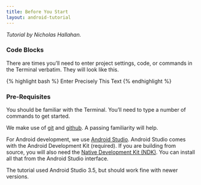 ```yaml
---
title: Before You Start
layout: android-tutorial
---
```


*Tutorial by Nicholas Hallahan.*

### Code Blocks

There are times you’ll need to enter project settings, code, or commands in the Terminal verbatim. They will look like this.

{% highlight bash %}
Enter Precisely This Text
{% endhighlight %}

### Pre-Requisites

You should be familiar with the Terminal.  You’ll need to type a number of commands to get started.

We make use of [git](http://en.wikipedia.org/wiki/Git_(software)) and [github](http://github.com/).  A passing familiarity will help.

For Android development, we use [Android Studio](https://developer.android.com/studio/index.html). Android Studio comes with the Android Development Kit (required). If you are building from source, you will also need the [Native Development Kit (NDK)](https://developer.android.com/ndk/index.html).  You can install all that from the Android Studio interface.

The tutorial used Android Studio 3.5, but should work fine with newer versions.
